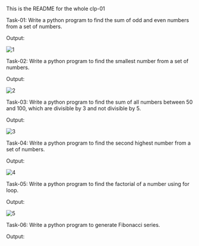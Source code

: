 This is the README for the whole clp-01

Task-01: Write a python program to find the sum of odd and even numbers from a set of numbers.

Output:

![1](https://github.com/user-attachments/assets/79d6a753-7eb5-4f0a-9bb0-4dd843d3875d)

 Task-02: Write a python program to find the smallest number from a set of numbers.

 Output:

 ![2](https://github.com/user-attachments/assets/16a6d287-ef1a-453f-9680-836b13f8beaa)

Task-03: Write a python program to find the sum of all numbers between 50 and 100, which are divisible by 3 and
not divisible by 5.

Output:

![3](https://github.com/user-attachments/assets/01516b3f-7d75-48f0-9043-2ea7f04c938a)

Task-04: Write a python program to find the second highest number from a set of numbers.

Output:

![4](https://github.com/user-attachments/assets/b5b8846c-4abb-46c1-9837-84be49a398a6)

Task-05: Write a python program to find the factorial of a number using for loop.

Output:

![5](https://github.com/user-attachments/assets/8eb40dba-5e21-43ba-ba1f-024cfa5e5194)

Task-06: Write a python program to generate Fibonacci series.

Output:

